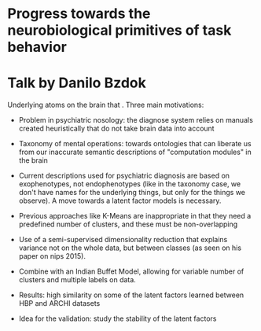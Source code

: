 # Progress towards the neurobiological primitives of task behavior
# Talk by Danilo Bzdok

Underlying atoms on the brain that . Three main motivations:

- Problem in psychiatric nosology: the diagnose system relies on manuals created heuristically 
that do not take brain data into account

- Taxonomy of mental operations: towards ontologies that can liberate us from our inaccurate semantic
descriptions of "computation modules" in the brain

- Current descriptions used for psychiatric diagnosis are based on exophenotypes, not endophenotypes
(like in the taxonomy case, we don't have names for the underlying things, but only for the things
we observe). A move towards a latent factor models is necessary.

- Previous approaches like K-Means are inappropriate in that they need a predefined number of clusters,
and these must be non-overlapping

- Use of a semi-supervised dimensionality reduction that explains variance not on the whole data, but between classes
(as seen on his paper on nips 2015).

- Combine with an Indian Buffet Model, allowing for variable number of clusters and multiple labels on data.

- Results: high similarity on some of the latent factors learned between HBP and ARCHI datasets

- Idea for the validation: study the stability of the latent factors

